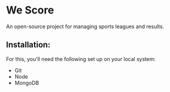 # We Score
An open-source project for managing sports leagues and results.

## Installation:
For this, you'll need the following set up on your local system: 
- Git
- Node
- MongoDB